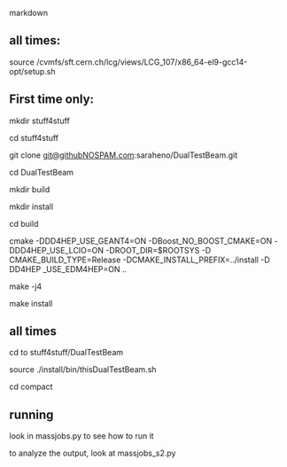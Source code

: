 markdown 
##  all times:

source /cvmfs/sft.cern.ch/lcg/views/LCG_107/x86_64-el9-gcc14-opt/setup.sh


## First time only:

mkdir stuff4stuff

cd stuff4stuff
 
git clone git@githubNOSPAM.com:saraheno/DualTestBeam.git

cd DualTestBeam

mkdir build

mkdir install

cd build

cmake -DDD4HEP_USE_GEANT4=ON -DBoost_NO_BOOST_CMAKE=ON -DDD4HEP_USE_LCIO=ON -DROOT_DIR=$ROOTSYS -D CMAKE_BUILD_TYPE=Release -DCMAKE_INSTALL_PREFIX=../install -D DD4HEP _USE_EDM4HEP=ON ..

make -j4

make install


## all times

cd to stuff4stuff/DualTestBeam	

source ./install/bin/thisDualTestBeam.sh

cd compact

## running

look in massjobs.py to see how to run it

to analyze the output, look at massjobs_s2.py